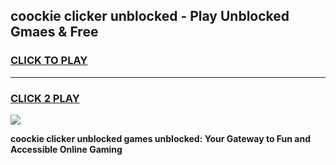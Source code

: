 
## coockie clicker unblocked - Play Unblocked Gmaes & Free
<h3>
<a href="https://news.freeplayer.one?title=coockie_clicker_unblocked&ref=16F">CLICK TO PLAY</a></h3>
<hr>

<h3>
<a href="https://news.freeplayer.one?title=coockie_clicker_unblocked&ref=16F">CLICK 2 PLAY</a>
  
</h3>

<a href="https://news.freeplayer.one?title=coockie_clicker_unblocked&ref=16F/"><img src="https://clearcache.store/games.png"></a>


**coockie clicker unblocked games unblocked: Your Gateway to Fun and Accessible Online Gaming**
